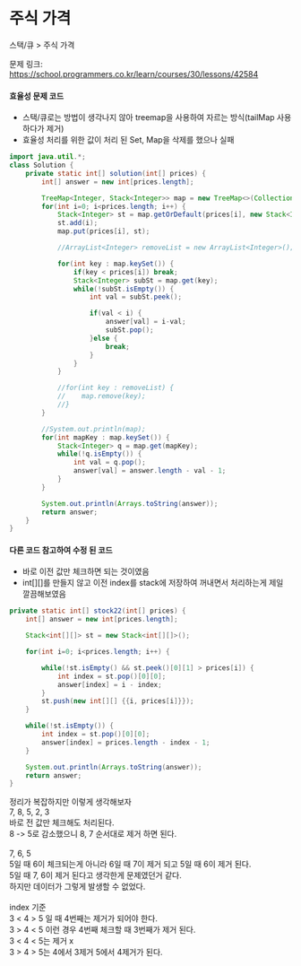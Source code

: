 # 주식 가격

스택/큐 > 주식 가격

문제 링크: https://school.programmers.co.kr/learn/courses/30/lessons/42584

#### 효율성 문제 코드

- 스택/큐로는 방법이 생각나지 않아 treemap을 사용하여 자르는 방식(tailMap 사용하다가 제거)
- 효율성 처리를 위한 값이 처리 된 Set, Map을 삭제를 했으나 실패

```java
import java.util.*;
class Solution {
    private static int[] solution(int[] prices) {
        int[] answer = new int[prices.length];

        TreeMap<Integer, Stack<Integer>> map = new TreeMap<>(Collections.reverseOrder());
        for(int i=0; i<prices.length; i++) {
            Stack<Integer> st = map.getOrDefault(prices[i], new Stack<Integer>());
            st.add(i);
            map.put(prices[i], st);

            //ArrayList<Integer> removeList = new ArrayList<Integer>();

            for(int key : map.keySet()) {
                if(key < prices[i]) break;
                Stack<Integer> subSt = map.get(key);
                while(!subSt.isEmpty()) {
                    int val = subSt.peek();

                    if(val < i) {
                        answer[val] = i-val;
                        subSt.pop();
                    }else {
                        break;
                    }
                }
            }

            //for(int key : removeList) {
            //    map.remove(key);
            //}
        }

        //System.out.println(map);
        for(int mapKey : map.keySet()) {
            Stack<Integer> q = map.get(mapKey);
            while(!q.isEmpty()) {
                int val = q.pop();
                answer[val] = answer.length - val - 1;
            }
        }

        System.out.println(Arrays.toString(answer));
        return answer;
    }
}
```

#### 다른 코드 참고하여 수정 된 코드

- 바로 이전 값만 체크하면 되는 것이였음
- int[][]를 만들지 않고 이전 index를 stack에 저장하여 꺼내면서 처리하는게 제일 깔끔해보였음

```java
private static int[] stock22(int[] prices) {
    int[] answer = new int[prices.length];

    Stack<int[][]> st = new Stack<int[][]>();

    for(int i=0; i<prices.length; i++) {

        while(!st.isEmpty() && st.peek()[0][1] > prices[i]) {
            int index = st.pop()[0][0];
            answer[index] = i - index;
        }
        st.push(new int[][] {{i, prices[i]}});
    }

    while(!st.isEmpty()) {
        int index = st.pop()[0][0];
        answer[index] = prices.length - index - 1;
    }

    System.out.println(Arrays.toString(answer));
    return answer;
}
```

정리가 복잡하지만 이렇게 생각해보자<br>
7, 8, 5, 2, 3<br>
바로 전 값만 체크해도 처리된다. <br>
8 -> 5로 감소했으니 8, 7 순서대로 제거 하면 된다.<br><br>
7, 6, 5<br>
5일 때 6이 체크되는게 아니라 6일 때 7이 제거 되고 5일 때 6이 제거 된다.<br>
5일 때 7, 6이 제거 된다고 생각한게 문제였던거 같다.<br>
하지만 데이터가 그렇게 발생할 수 없었다.<br><br>
index 기준<br>
3 < 4 > 5 일 때 4번째는 제거가 되어야 한다.<br>
3 > 4 < 5 이런 경우 4번째 체크할 때 3번째가 제거 된다.<br>
3 < 4 < 5는 제거 x<br>
3 > 4 > 5는 4에서 3제거 5에서 4제거가 된다.<br>
